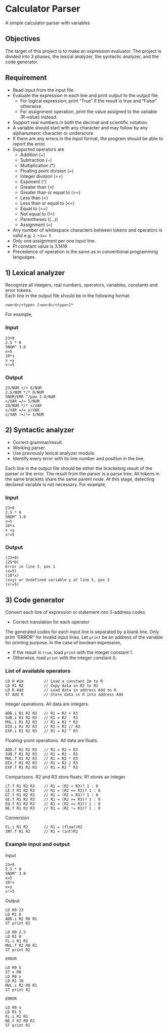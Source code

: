 # Calculator Parser
 A simple calculator parser with variables

## Objectives
The target of this project is to make an expression evaluator. The project is divided into 3 phases, the lexical analyzer, the syntactic analyzer, and the code generator.

## Requirement

 - Read input from the input file.
 - Evaluate the expression in each line and print output to the output file.
   -  For logical expression, print “True” if the result is true and “False” otherwise.
   - For assignment operation, print the value assigned to the variable (R-value) instead.
 - Support real numbers in both the decimal and scientific notation.
 - A variable should start with any character and may follow by any alphanumeric character or underscore.
 - If there are any errors in the input format, the program should be able to report the error.
 - Supported operators are
   - Addition (+)
   - Subtraction (−)
   - Multiplication (*)
   - Floating point division (=)
   - Integer division (==)
   - Exponent (^)
   - Greater than (>)
   - Greater than or equal to (>=)
   - Less than (<)
   - Less than or equal to (<=)
   - Equal to (==)
   - Not equal to (!=)
   - Parentheses ((...))
   - Assignment (=)
  - Any number of whitespace characters between tokens and operators is valid e.g. `2 +3== 5`
  - Only one assignment per one input line.
  - PI constant value is 3.1416
  - Precedence of operation is the same as in conventional programming languages.

## 1) Lexical analyzer
Recognize all integers, real numbers, operators, variables, constants and error tokens.  
Each line in the output file should be in the following format:

    <word>/<type> [<word>/<type>]*
For example,
### Input
    23+8
    2.5 * 0
    5NUM^ 3.0
    x=5
    10*x
    x =y
    x!=5
### Output
    23/NUM +/+ 8/NUM
    2.5/NUM */* 0/NUM
    5NUM/ERR ^/pow 3.0/NUM
    x/VAR =/= 5/NUM
    10/NUM */* x/VAR
    x/VAR =/= y/VAR
    x/VAR !=/!= 5/NUM

## 2) Syntactic analyzer

 - Correct grammar/result.
 - Working parser.
 - Use previously lexical analyzer module.
 - Identify every error with its line number and position in the line.  

Each line in the output file should be either the bracketing result of the parser or the error. The result from the parser is a parse tree. All tokens in the same brackets share the same parent node. At this stage, detecting declared variable is not necessary.
For example,

### Input

    23+8
    2.5 * 0
    5NUM^ 3.0
    x=5
    10*x
    x =y
    x!=5
  ### Output

    (23+8)
    (25*0)
    Error in line 3, pos 1
    (x=5)
    (10*x)
    (x=y) or Undefined variable y at line 5, pos 3
    (x!=5)

## 3) Code generator
Convert each line of expression or statement into 3-address codes

 - Correct translation for each operator  

The generated codes for each input line is separated by a blank line. Only print “ERROR” for invalid input lines. Let `print` be an address of the variable for printing purpose. In the case of boolean expression,

 - If the result is `true`, load `print` with the integer constant 1.
 - Otherwise, load `print` with the integer constant 0.

### List of available operators

    LD R #Im         // Load a constant Im to R
    LD R1 R2         // Copy data in R2 to R1
    LD R Add         // Load data in address Add to R
    ST Add R         // Store data in R into address Add

Integer operations. All data are integers.

    ADD.i R1 R2 R3   // R1 = R2 + R3
    SUB.i R1 R2 R3   // R1 = R2 - R3
    MUL.i R1 R2 R3   // R1 = R2 * R3
    DIV.i R1 R2 R3   // R1 = R2 // R3
    EXP.i R1 R2 R3   // R1 = R2 ^ R3

Floating-point operations. All data are floats.

    ADD.f R1 R2 R3   // R1 = R2 + R3
    SUB.f R1 R2 R3   // R1 = R2 - R3
    MUL.f R1 R2 R3   // R1 = R2 * R3
    DIV.f R1 R2 R3   // R1 = R2 / R3
    EXP.f R1 R2 R3   // R1 = R2 ^ R3

Comparisons. R2 and R3 store floats. R1 stores an integer.

    LT.f R1 R2 R3    // R1 = (R2 < R3)? 1 : 0
    LE.f R1 R2 R3    // R1 = (R2 <= R3)? 1 : 0
    GT.f R1 R2 R3    // R1 = (R2 > R3)? 1 : 0
    GE.f R1 R2 R3    // R1 = (R2 >= R3)? 1 : 0
    EQ.f R1 R2 R3    // R1 = (R2 == R3)? 1 : 0
    NE.f R1 R2 R3    // R1 = (R2 != R3)? 1 : 0

Conversion

    FL.i R1 R2       // R1 = (float)R2
    INT.f R1 R2      // R1 = (int)R2

### Example input and output
Input

    23+8
    2.5 * 0
    5NUM^ 3.0
    x=5
    10*x
    x=y
    x!=5
Output

    LD R0 23
    LD R1 8
    ADD.i R2 R0 R1
    ST print R2
    
    LD R0 2.5
    LD R1 0
    FL.i R1 R1
    MUL.f R2 R0 R1
    ST print R2
    
    ERROR
    
    LD R0 5
    ST x R0
    LD R0 x
    LD R1 10
    MUL.i R2 R0 R1
    ST print R2
    
    ERROR
    
    LD R0 x
    LD R1 5
    FL.i R1 R1
    NE.f R2 R0 R1
    ST print R2
